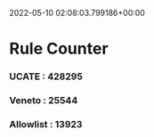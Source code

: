2022-05-10 02:08:03.799186+00:00
# Rule Counter 
 ### UCATE : 428295

 ### Veneto : 25544

 ### Allowlist : 13923